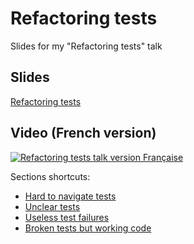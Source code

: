 # Refactoring tests
Slides for my "Refactoring tests" talk

## Slides
[Refactoring tests](https://refactoring-tests.netlify.app/)

## Video (French version)
[![Refactoring tests talk version Française](https://img.youtube.com/vi/WSkOi0Ax-sQ/0.jpg)](https://www.youtube.com/watch?v=WSkOi0Ax-sQ)

Sections shortcuts:
- [Hard to navigate tests](https://youtu.be/WSkOi0Ax-sQ?t=208)
- [Unclear tests](https://youtu.be/WSkOi0Ax-sQ?t=716)
- [Useless test failures](https://youtu.be/WSkOi0Ax-sQ?t=1518)
- [Broken tests but working code](https://youtu.be/WSkOi0Ax-sQ?t=2195)


